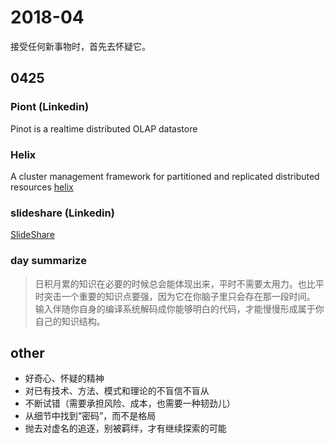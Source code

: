 # 2018-04
接受任何新事物时，首先去怀疑它。

## 0425
### Piont (Linkedin)
Pinot is a realtime distributed OLAP datastore

### Helix
A cluster management framework for partitioned and replicated distributed resources
[helix](http://helix.apache.org/)
### slideshare (Linkedin)
[SlideShare](https://www.slideshare.net)


### day summarize
> 日积月累的知识在必要的时候总会能体现出来，平时不需要太用力。也比平时突击一个重要的知识点要强，因为它在你脑子里只会存在那一段时间。
输入伴随你自身的编译系统解码成你能够明白的代码，才能慢慢形成属于你自己的知识结构。

## other
* 好奇心、怀疑的精神
* 对已有技术、方法、模式和理论的不盲信不盲从
* 不断试错（需要承担风险、成本，也需要一种韧劲儿）
* 从细节中找到“密码”，而不是格局
* 抛去对虚名的追逐，别被羁绊，才有继续探索的可能

